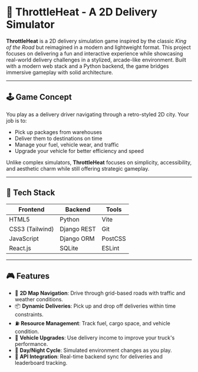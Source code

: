 # 🚚 ThrottleHeat - A 2D Delivery Simulator

**ThrottleHeat** is a 2D delivery simulation game inspired by the classic *King of the Road* but reimagined in a modern and lightweight format. This project focuses on delivering a fun and interactive experience while showcasing real-world delivery challenges in a stylized, arcade-like environment. Built with a modern web stack and a Python backend, the game bridges immersive gameplay with solid architecture.

---

## 🕹️ Game Concept

You play as a delivery driver navigating through a retro-styled 2D city. Your job is to:
- Pick up packages from warehouses
- Deliver them to destinations on time
- Manage your fuel, vehicle wear, and traffic
- Upgrade your vehicle for better efficiency and speed

Unlike complex simulators, **ThrottleHeat** focuses on simplicity, accessibility, and aesthetic charm while still offering strategic gameplay.

---

## 🔧 Tech Stack

| Frontend       | Backend       | Tools          |
|----------------|---------------|----------------|
| HTML5          | Python        | Vite           |
| CSS3 (Tailwind) | Django REST   | Git           |
| JavaScript     | Django ORM    | PostCSS        |
| React.js       | SQLite        | ESLint         |

---

## 🎮 Features

- 🌆 **2D Map Navigation**: Drive through grid-based roads with traffic and weather conditions.
- 📦 **Dynamic Deliveries**: Pick up and drop off deliveries within time constraints.
- ⛽ **Resource Management**: Track fuel, cargo space, and vehicle condition.
- 🚗 **Vehicle Upgrades**: Use delivery income to improve your truck's performance.
- 🌙 **Day/Night Cycle**: Simulated environment changes as you play.
- 🔌 **API Integration**: Real-time backend sync for deliveries and leaderboard tracking.

